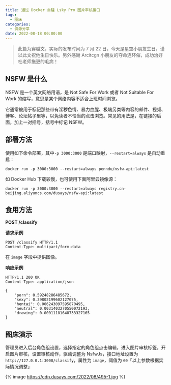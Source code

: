 ```yaml
---
title: 通过 Docker 自建 Lsky Pro 图片审核接口
tags:
  - 图床
categories:
  - 资源分享
date: 2022-08-18 00:00:00
---
```


> 此篇为穿越文，实际的发布时间为 7 月 22 日，今天是星空小朋友生日，谨以此文祝他生日快乐。另外感谢 Arcitcgn 小朋友的夺命连环催，成功治好杜老师拖更的毛病！

<!-- more -->

## NSFW 是什么

NSFW 是一个英文网络用语，是 Not Safe For Work 或者 Not Suitable For Work 的缩写，意思是某个网络内容不适合上班时间浏览。

它通常被用于标记那些带有淫秽色情、暴力血腥、极端另类等内容的邮件、视频、博客、论坛帖子里等，以免读者不恰当的点击浏览。常见的用法是，在链接的后面，加上一对括号，括号中标记 NSFW。

## 部署方法

使用如下命令部署，其中`-p 3000:3000` 是端口映射，`--restart=always` 是自动重启：

```
docker run -p 3000:3000 --restart=always penndu/nsfw-api:latest
```

如 Docker Hub 下载较慢，也可使用下面阿里云镜像源：

```
docker run -p 3000:3000 --restart=always registry.cn-beijing.aliyuncs.com/dusays/nsfw-api:latest
```

## 食用方法

**POST /classify**

**请求示例**

```
POST /classify HTTP/1.1
Content-Type: multipart/form-data
```

在 `image` 字段中提供图像。

**响应示例**

```
HTTP/1.1 200 OK
Content-Type: application/json
```

```
{
    "porn": 0.59248286485672,
    "sexy": 0.39802199602127075,
    "hentai": 0.006243097595870495,
    "neutral": 0.0031403270550072193,
    "drawing": 0.00011181648733327165
}
```

## 图床演示

管理员进入后台角色组设置，选择指定的角色组点击编辑，进入图片审核标签，开启图片审核，设置审核动作，驱动调整为 NsfwJs，接口地址设置为 `http://127.0.0.1:3000/classify`，属性为 `image`，阈值为 `60`「以上参数根据实际情况调整」

{% image https://cdn.dusays.com/2022/08/495-1.jpg %}